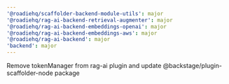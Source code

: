 ```yaml
---
'@roadiehq/scaffolder-backend-module-utils': major
'@roadiehq/rag-ai-backend-retrieval-augmenter': major
'@roadiehq/rag-ai-backend-embeddings-openai': major
'@roadiehq/rag-ai-backend-embeddings-aws': major
'@roadiehq/rag-ai-backend': major
'backend': major
---
```


Remove tokenManager from rag-ai plugin and update @backstage/plugin-scaffolder-node package
